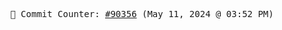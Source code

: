 <p align="center">
    <samp>
        📮 Commit Counter: <a href="https://github.com/Javascript-void0/Javascript-void0/commits/main">#90356</a> (May 11, 2024 @ 03:52 PM)
    </samp>
</p>